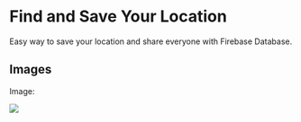 # Find and Save Your Location

Easy way to save your location and share everyone with Firebase Database.

## Images

Image:

![](https://user-images.githubusercontent.com/43154455/54497269-aac3c200-4909-11e9-88c3-a2e3dc38a68d.gif)
